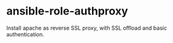 # ansible-role-authproxy

Install apache as reverse SSL proxy, with SSL offload and basic authentication.
